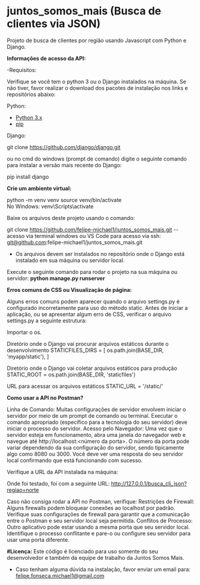 # juntos_somos_mais (Busca de clientes via JSON)
Projeto de busca de clientes por região usando Javascript com Python e Django.

<strong>Informações de acesso da API:</strong>

-Requisitos:

Verifique se você tem o python 3 ou o Django instalados na máquina. Se não tiver, favor realizar o download dos pacotes de instalação 
nos links e repositórios abaixo:

Python:
- [Python 3.x](https://www.python.org/downloads/)
- [pip](https://pip.pypa.io/en/stable/)

Django:

git clone https://github.com/django/django.git

ou no cmd do windows (prompt de comando) digite o seguinte comando para instalar a versão mais recente do Django:

pip install django

<strong>Crie um ambiente virtual:</strong>

python -m venv venv
source venv/bin/activate  	
No Windows: venv\Scripts\activate

Baixe os arquivos deste projeto usando o comando:

git clone https://github.com/felipe-michael1/juntos_somos_mais.git -- acesso via terminal windows ou VS Code
para acesso via ssh: git@github.com:felipe-michael1/juntos_somos_mais.git

- Os arquivos devem ser instalados no repositório onde o Django está instalado em sua máquina ou servidor local.

Execute o seguinte comando para rodar o projeto na sua máquina ou servidor:
<strong>python manage.py runserver</strong>

<strong>Erros comuns de CSS ou Visualização de página:</strong>

Alguns erros comuns podem aparecer quando o arquivo settings.py é configurado incorretamente para uso do método static. Antes de iniciar a aplicação, ou se apresentar algum erro de CSS, verificar o arquivo settings.py a seguinte estrutura:

Importar o os.

Diretório onde o Django vai procurar arquivos estáticos durante o desenvolvimento
STATICFILES_DIRS = [
    os.path.join(BASE_DIR, 'myapp/static'),
]

Diretório onde o Django vai coletar arquivos estáticos para produção
STATIC_ROOT = os.path.join(BASE_DIR, 'staticfiles')

URL para acessar os arquivos estáticos
STATIC_URL = '/static/'

<strong>Como usar a API no Postman?</strong>

Linha de Comando: Muitas configurações de servidor envolvem iniciar o servidor por meio de um prompt de comando ou terminal. 
Executar o comando apropriado (específico para a tecnologia do seu servidor) deve iniciar o processo do servidor.
Acesso pelo Navegador: Uma vez que o servidor esteja em funcionamento, abra uma janela do navegador web e navegue até http://localhost:<número da porta>. 
O número da porta pode variar dependendo da sua configuração do servidor, sendo tipicamente algo como 8080 ou 3000. Você deve ver uma resposta do seu servidor local confirmando que está funcionando com sucesso.

Verifique a URL da API instalada na máquina:

Onde foi testado, foi com a seguinte URL:
http://127.0.0.1/busca_cli_json?regiao=norte

Caso não consiga rodar a API no Postman, verifique:
Restrições de Firewall: Alguns firewalls podem bloquear conexões ao localhost por padrão. 
Verifique suas configurações de firewall para garantir que a comunicação entre o Postman e seu servidor local seja permitida.
Conflitos de Processo: Outro aplicativo pode estar usando a mesma porta que seu servidor local. 
Identifique o processo conflitante e pare-o ou configure seu servidor para usar uma porta diferente.

<strong>#Licença:</strong>
Este código é licenciado para uso somente do seu desenvolvedor e também da equipe de trabalho da Juntos Somos Mais.
- Caso tenham alguma dúvida na instalação, favor enviar um email para: felipe.fonseca.michael1@gmail.com

